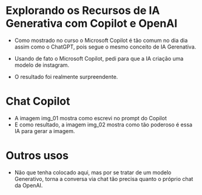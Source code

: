 # Explorando os Recursos de IA Generativa com Copilot e OpenAI

- Como mostrado no curso o Microsoft Copilot é tão comum no dia dia assim como o ChatGPT, 
  pois segue o mesmo conceito de IA Gerenativa.

- Usando de fato o Microsoft Copilot, pedi para que a IA criação uma modelo de instagram.
- O resultado foi realmente surpreendente.

# Chat Copilot

- A imagem img_01 mostra como escrevi no prompt do Copilot
- E como resultado, a imagem img_02 mostra como tão poderoso é essa IA para gerar a imagem.

# Outros usos

- Não que tenha colocado aqui, mas por se tratar de um modelo Generativo, torna a conversa via chat 
  tão precisa quanto o próprio chat da OpenAI.
